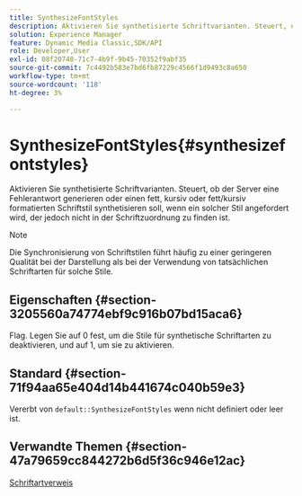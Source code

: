 ```yaml
---
title: SynthesizeFontStyles
description: Aktivieren Sie synthetisierte Schriftvarianten. Steuert, ob der Server eine Fehlerantwort generieren oder einen fett, kursiv oder fett/kursiv formatierten Schriftstil synthetisieren soll, wenn ein solcher Stil angefordert wird, der jedoch nicht in der Schriftzuordnung zu finden ist.
solution: Experience Manager
feature: Dynamic Media Classic,SDK/API
role: Developer,User
exl-id: 08f20748-71c7-4b9f-9b45-70352f9abf35
source-git-commit: 7c4492b583e7bd6fb87229c4566f1d9493c8a650
workflow-type: tm+mt
source-wordcount: '118'
ht-degree: 3%

---
```


# SynthesizeFontStyles{#synthesizefontstyles}

Aktivieren Sie synthetisierte Schriftvarianten. Steuert, ob der Server eine Fehlerantwort generieren oder einen fett, kursiv oder fett/kursiv formatierten Schriftstil synthetisieren soll, wenn ein solcher Stil angefordert wird, der jedoch nicht in der Schriftzuordnung zu finden ist.

>[!NOTE]
>
>Die Synchronisierung von Schriftstilen führt häufig zu einer geringeren Qualität bei der Darstellung als bei der Verwendung von tatsächlichen Schriftarten für solche Stile.

## Eigenschaften {#section-3205560a74774ebf9c916b07bd15aca6}

Flag. Legen Sie auf 0 fest, um die Stile für synthetische Schriftarten zu deaktivieren, und auf 1, um sie zu aktivieren.

## Standard {#section-71f94aa65e404d14b441674c040b59e3}

Vererbt von `default::SynthesizeFontStyles` wenn nicht definiert oder leer ist.

## Verwandte Themen {#section-47a79659cc844272b6d5f36c946e12ac}

[Schriftartverweis](../../../../../is-api/image-catalog/image-serving-api-ref/c-image-catalog-reference/c-font-map-reference/c-font-map-reference.md#concept-f81f319d03c646c5a8ef87b3277dd37d)
